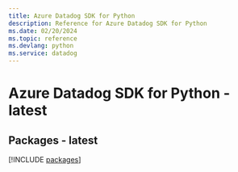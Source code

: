 ```yaml
---
title: Azure Datadog SDK for Python
description: Reference for Azure Datadog SDK for Python
ms.date: 02/20/2024
ms.topic: reference
ms.devlang: python
ms.service: datadog
---
```

# Azure Datadog SDK for Python - latest
## Packages - latest
[!INCLUDE [packages](datadog-index.md)]